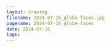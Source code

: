 ```yaml
---
layout: drawing
filename: 2024-07-16_globe-faces.jpg
pagename: 2024-07-16_globe-faces
date: 2024-07-16
tags:
---
```

